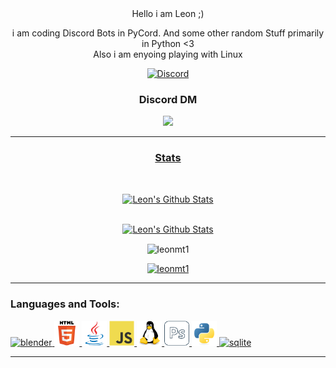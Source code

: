 <div id="header" align="center">
  Hello i am Leon ;)
  
  i am coding Discord Bots in PyCord. And some other random Stuff primarily in Python <3 <br> Also i am enyoing playing with Linux
  
  [![Discord](https://img.shields.io/discord/724602228505313311?style=for-the-badge&logo=discord&logoColor=white&label=Discord%20Server&labelColor=black&color=white&link=https%3A%2F%2Fdiscord.gg%2FyA3Uqqjw8b)](https://discord.gg/yA3Uqqjw8b)
</p>


### Discord DM
<p align="center"><a href="https://discord.gg/yA3Uqqjw8b"><img src="https://discord.c99.nl/widget/theme-4/945027825096884276.png"><p/>

---
  
### Stats
  <br/>
  <p align="center">
    <a href="https://github.com/LeonMT1"><img alt="Leon's Github Stats" src="https://github-readme-stats.vercel.app/api?username=LeonMT1&show_icons=true&count_private=true&theme=ayu-mirage" height="192px"/></a>
<br/>
  &nbsp;
  <p align="center">
      <a href="https://github.com/LeonMT1"><img alt="Leon's Github Stats" src="http://github-readme-streak-stats.herokuapp.com?user=LeonMT1&theme=ayu-mirage" height="192px"/></a>
  </p>
  <p><img align="center" src="https://github-readme-stats.vercel.app/api/top-langs?username=leonmt1&theme=ayu-mirage&show_icons=true&locale=en&layout=compact" alt="leonmt1" /></p>
  <p align="center"> <a href="https://github.com/ryo-ma/github-profile-trophy"><img src="https://github-profile-trophy.vercel.app/?username=leonmt1&theme=ayu-mirage" alt="leonmt1" /></a> </p>

---

<h3 align="left">Languages and Tools:</h3>
<p align="left"> <a href="https://www.blender.org/" target="_blank" rel="noreferrer"> <img src="https://download.blender.org/branding/community/blender_community_badge_white.svg" alt="blender" width="40" height="40"/> </a> <a href="https://www.w3.org/html/" target="_blank" rel="noreferrer"> <img src="https://raw.githubusercontent.com/devicons/devicon/master/icons/html5/html5-original-wordmark.svg" alt="html5" width="40" height="40"/> </a> <a href="https://www.java.com" target="_blank" rel="noreferrer"> <img src="https://raw.githubusercontent.com/devicons/devicon/master/icons/java/java-original.svg" alt="java" width="40" height="40"/> </a> <a href="https://developer.mozilla.org/en-US/docs/Web/JavaScript" target="_blank" rel="noreferrer"> <img src="https://raw.githubusercontent.com/devicons/devicon/master/icons/javascript/javascript-original.svg" alt="javascript" width="40" height="40"/> </a> <a href="https://www.linux.org/" target="_blank" rel="noreferrer"> <img src="https://raw.githubusercontent.com/devicons/devicon/master/icons/linux/linux-original.svg" alt="linux" width="40" height="40"/> </a> <a href="https://www.photoshop.com/en" target="_blank" rel="noreferrer"> <img src="https://raw.githubusercontent.com/devicons/devicon/master/icons/photoshop/photoshop-line.svg" alt="photoshop" width="40" height="40"/> </a> <a href="https://www.python.org" target="_blank" rel="noreferrer"> <img src="https://raw.githubusercontent.com/devicons/devicon/master/icons/python/python-original.svg" alt="python" width="40" height="40"/> </a> <a href="https://www.sqlite.org/" target="_blank" rel="noreferrer"> <img src="https://www.vectorlogo.zone/logos/sqlite/sqlite-icon.svg" alt="sqlite" width="40" height="40"/> </a> </p>

---

